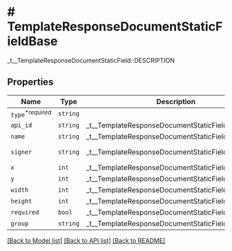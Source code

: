 # # TemplateResponseDocumentStaticFieldBase

_t__TemplateResponseDocumentStaticField::DESCRIPTION

## Properties

Name | Type | Description | Notes
------------ | ------------- | ------------- | -------------
| `type`<sup>*_required_</sup> | ```string``` |    |  |
| `api_id` | ```string``` |  _t__TemplateResponseDocumentStaticField::API_ID  |  |
| `name` | ```string``` |  _t__TemplateResponseDocumentStaticField::NAME  |  |
| `signer` | ```string``` |  _t__TemplateResponseDocumentStaticField::SIGNER  |  [default to 'me_now'] |
| `x` | ```int``` |  _t__TemplateResponseDocumentStaticField::X  |  |
| `y` | ```int``` |  _t__TemplateResponseDocumentStaticField::Y  |  |
| `width` | ```int``` |  _t__TemplateResponseDocumentStaticField::WIDTH  |  |
| `height` | ```int``` |  _t__TemplateResponseDocumentStaticField::HEIGHT  |  |
| `required` | ```bool``` |  _t__TemplateResponseDocumentStaticField::REQUIRED  |  |
| `group` | ```string``` |  _t__TemplateResponseDocumentStaticField::GROUP  |  |

[[Back to Model list]](../../README.md#models) [[Back to API list]](../../README.md#endpoints) [[Back to README]](../../README.md)
